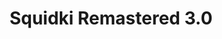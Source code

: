 ---
slug: squidki-remastered-30
title: Squidki Remastered 3.0
description: "Squidki Remastered 3.0 is an exciting online game. Play for free directly in your browser!"
icon: /images/new_mods/Sprunki Remastered 3.0.png
url: https://wowtbc.net/sprunkin/remastered3/index.html
previewImage: /images/new_mods/Sprunki Remastered 3.0.png
type: new mods

# SEO配置
seo:
  title: "Squidki Remastered 3.0 - Play Free Online Game | Fun Browser Games"
  description: "Squidki Remastered 3.0 - Play this fun online game for free in your browser. No download required!"
  ogImage: "/images/new_mods/Sprunki Remastered 3.0.png"
  keywords: "squidki-remastered-30, online game, browser game, free game, new mods game, play online"

videoUrls:
  - https://www.youtube.com/embed/example1
  - https://www.youtube.com/embed/example2

whyPlay:
  title: "Why Play Squidki Remastered 3.0?"
  items:
    - "Immersive Gameplay: Squidki Remastered 3.0 offers an engaging and immersive gaming experience that will keep you entertained for hours"
    - "Challenging Levels: Test your skills with increasingly difficult challenges and obstacles"
    - "Beautiful Graphics: Enjoy stunning visuals and smooth animations that bring the game world to life"
    - "Regular Updates: New content and features are added regularly to keep the game fresh and exciting"
    - "Free to Play: Experience all the fun without spending a penny"
    - "Community Features: Connect with other players, share strategies, and compete for high scores"
    - "Cross-Platform: Play on any device with a web browser, no downloads required"

features:
  title: "Key Features of Squidki Remastered 3.0"
  image: "/images/new_mods/Sprunki Remastered 3.0.png"
  items:
    - "Intuitive Controls: Easy to learn controls make Squidki Remastered 3.0 accessible for players of all skill levels"
    - "Multiple Game Modes: Enjoy various gameplay options that provide different challenges and experiences"
    - "Character Customization: Personalize your gaming experience with unique characters and items"
    - "Achievement System: Complete special tasks to earn rewards and recognition"
    - "Leaderboards: Compete with players worldwide and see who can achieve the highest scores"

characteristics:
  title: "Game Characteristics"
  image: "/images/new_mods/Sprunki Remastered 3.0.png"
  items:
    - "Genre: New mods game with elements of strategy and skill"
    - "Difficulty: Suitable for both casual gamers and those seeking a challenge"
    - "Play Time: Quick sessions or extended gameplay, depending on your preference"
    - "Art Style: Vibrant and engaging visuals that enhance the gaming experience"
    - "Sound Design: Immersive audio that complements the gameplay perfectly"

info: "Squidki Remastered 3.0 is an exciting online game that offers players a unique and engaging gaming experience. With its intuitive controls, stunning visuals, and challenging gameplay, Squidki Remastered 3.0 provides hours of entertainment for players of all ages and skill levels. Whether you're looking for a quick gaming session during a break or an extended play session, Squidki Remastered 3.0 delivers an immersive experience that will keep you coming back for more. The game features multiple levels of increasing difficulty, ensuring that players are constantly challenged as they progress. With regular updates adding new content and features, Squidki Remastered 3.0 remains fresh and exciting, providing endless entertainment options for its growing community of players."

howToPlayIntro: "Welcome to Squidki Remastered 3.0! This guide will walk you through the basics and help you master the game. Whether you're a beginner or looking to improve your skills, these tips and instructions will enhance your gaming experience."

howToPlaySteps:
  - title: "Getting Started"
    description: "Begin your Squidki Remastered 3.0 adventure by familiarizing yourself with the controls. Use your keyboard or mouse to navigate through the game interface. The tutorial will guide you through the basic mechanics and help you understand the objectives."
  - title: "Understanding the Objectives"
    description: "In Squidki Remastered 3.0, your main goal is to progress through levels by completing specific objectives. Each level presents unique challenges that require different strategies and approaches."
  - title: "Mastering the Controls"
    description: "Practice using the controls to improve your precision and reaction time. Squidki Remastered 3.0 requires quick reflexes and strategic thinking to overcome obstacles and defeat opponents."
  - title: "Utilizing Power-ups"
    description: "Collect power-ups throughout the game to enhance your abilities and overcome difficult challenges. Each power-up offers unique advantages that can be crucial for success."
  - title: "Developing Strategies"
    description: "As you progress in Squidki Remastered 3.0, develop effective strategies for different scenarios. Analyze patterns, anticipate challenges, and adapt your approach to maximize your performance."

faq:
  title: "Frequently Asked Questions about Squidki Remastered 3.0"
  items:
    - question: "Is Squidki Remastered 3.0 free to play?"
      answer: "Yes, Squidki Remastered 3.0 is completely free to play directly in your web browser. No downloads or purchases are required to enjoy the full game experience."
    - question: "Can I play Squidki Remastered 3.0 on mobile devices?"
      answer: "Yes, Squidki Remastered 3.0 is optimized for both desktop and mobile play. You can enjoy the game on any device with a web browser and internet connection."
    - question: "Are there any in-game purchases?"
      answer: "While Squidki Remastered 3.0 is free to play, there may be optional in-game purchases available for cosmetic items or additional features that don't affect core gameplay."
    - question: "How often is Squidki Remastered 3.0 updated?"
      answer: "The developers regularly update Squidki Remastered 3.0 with new content, features, and improvements based on player feedback and game performance."
    - question: "Can I play Squidki Remastered 3.0 offline?"
      answer: "Currently, Squidki Remastered 3.0 requires an internet connection to play as it's a browser-based online game."
    - question: "Is Squidki Remastered 3.0 suitable for children?"
      answer: "Yes, Squidki Remastered 3.0 is designed to be family-friendly and suitable for players of all ages."
    - question: "How do I report bugs or issues?"
      answer: "If you encounter any problems while playing Squidki Remastered 3.0, you can report them through the game's support page or contact the developers directly through their website."
    - question: "Still Have Questions?"
      answer: "If you have additional questions about Squidki Remastered 3.0 that aren't covered in this FAQ, please visit our support center or contact our customer service team for assistance."
---